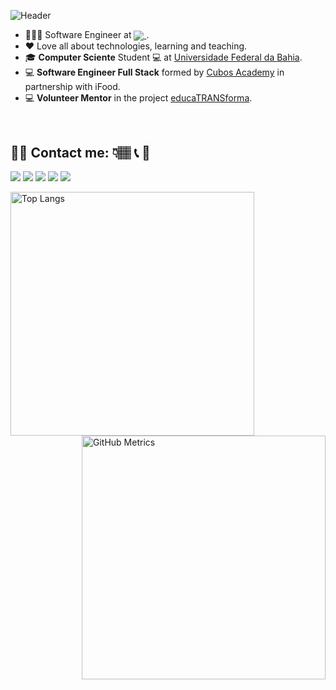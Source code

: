 ![Header](https://i.ibb.co/M2y4F85/github-header-image.png)

- 👩🏾‍💻 Software Engineer at <a href="(https://carreiras.ifood.com.br/foodtech/)"><img align="center" src="https://img.shields.io/badge/iFood-EA1D2C?style=for-the-badge&logo=ifood&logoColor=white"> </a>.
- ❤️ Love all about technologies, learning and teaching.
- 🎓 **Computer Sciente** Student &#128187; at <a href="(https://dcc.ufba.br/)">Universidade Federal da Bahia</a>.
- &#128187; **Software Engineer Full Stack** formed by <a href="(https://cubos.academy)">Cubos Academy</a> in partnership with iFood.
- &#128187; **Volunteer Mentor** in the project <a href="[https://educatransforma.com.br/](https://educatransforma.com.br/)">educaTRANSforma</a>.
<br>

<!---

## 🚧 🚀 My Skills: 👇🏽 🚧

<img align="center" src="https://img.shields.io/badge/HTML5-E34F26?style=for-the-badge&logo=html5&logoColor=white"> <img align="center" src="https://img.shields.io/badge/CSS3-1572B6?style=for-the-badge&logo=css3&logoColor=white"> <img align="center" src="https://img.shields.io/badge/JavaScript-323330?style=for-the-badge&logo=javascript&logoColor=F7DF1E"> <img align="center" src="https://img.shields.io/badge/TypeScript-007ACC?style=for-the-badge&logo=typescript&logoColor=white"> <img align="center" src="https://img.shields.io/badge/Node.js-43853D?style=for-the-badge&logo=node.js&logoColor=white"> <img align="center" src="https://img.shields.io/badge/Express.js-404D59?style=for-the-badge"> <img align="center" src="https://img.shields.io/badge/React-20232A?style=for-the-badge&logo=react&logoColor=61DAFB">  

<img align="center" src="https://img.shields.io/badge/PostgreSQL-316192?style=for-the-badge&logo=postgresql&logoColor=white"> <img align="center" src="https://img.shields.io/badge/Node.js-43853D?style=for-the-badge&logo=node.js&logoColor=white"> <img align="center" src="https://img.shields.io/badge/C%2B%2B-00599C?style=for-the-badge&logo=c%2B%2B&logoColor=white"> <img align="center" src="https://img.shields.io/badge/C-00599C?style=for-the-badge&logo=c&logoColor=white"> 



## 🚧 🚀 Learning more skills: 👇🏽 🚧

<img align="center" src="https://img.shields.io/badge/Java-ED8B00?style=for-the-badge&logo=java&logoColor=white"> <img align="center" src="https://img.shields.io/badge/Python-FFD43B?style=for-the-badge&logo=python&logoColor=blue"> <img align="center" src="https://img.shields.io/badge/Dart-0175C2?style=for-the-badge&logo=dart&logoColor=white"> <img align="center" src="https://img.shields.io/badge/Flutter-02569B?style=for-the-badge&logo=flutter&logoColor=white"> 



<br>
<br>
-->

## 👩‍💻 Contact me: 👇🏽 📞 📩

<a href = "mailto: brunnobarbosas@gmail.com" target="_blank"><img src="https://img.shields.io/badge/-Gmail-%23333?style=for-the-badge&logo=gmail&logoColor=white" target="_blank"></a> [<img src="https://img.shields.io/badge/linkedin-%230077B5.svg?&style=for-the-badge&logo=linkedin&logoColor=white" />](https://www.linkedin.com/in/bruno-de-lucas-b-b8b246a1/) [<img src = "https://img.shields.io/badge/facebook-%231877F2.svg?&style=for-the-badge&logo=facebook&logoColor=white">](https://www.facebook.com/delucasB/) [<img src="https://img.shields.io/badge/WhatsApp-25D366?style=for-the-badge&logo=whatsapp&logoColor=white"/>](https://wa.me/5571981703123?text=Ol%C3%A1,%20vim%20pelo%20Github) [<img src="https://img.shields.io/badge/YouTube-FF0000?style=for-the-badge&logo=youtube&logoColor=white"/>](https://www.youtube.com/channel/UC7MDYFpb2qb7gjg9oOpbJFA)




<a href="https://github.com/anuraghazra/github-readme-stats">
      <img alt="Top Langs" align="left" width=390 src="https://github-readme-stats.vercel.app/api/top-langs/?username=brunodelucasbarbosa&hide=TeX&layout=compact&theme=tokyonight&border_color=61dafb&hide_border=true" />
    </a>


<a href="https://github.com/anuraghazra/github-readme-stats">
      <img alt="GitHub Metrics" align="right" width=390 src="https://github-readme-streak-stats.herokuapp.com/?user=brunodelucasbarbosa&theme=tokyonight&border=61dafb&hide_border=true"/>
    </a>

